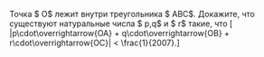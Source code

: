 Точка $ O$ лежит внутри треугольника $ ABC$. Докажите, что существуют натуральные числа $ p,q$ и $ r$ такие, что
\[ |p\cdot\overrightarrow{OA} + q\cdot\overrightarrow{OB} + r\cdot\overrightarrow{OC}| &lt; \frac{1}{2007}.\]